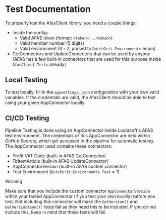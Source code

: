 ﻿# Test Documentation
 To properly test the AfasClient library, you need a couple things:
 - Inside the config:
   - Valid AFAS token (format: `<token>...<token>`)
   - Valid member number (5 digits)
   - Valid environment (0 - 2, parsed to `DutchGrit.Environments` enum)
 - GetConnectors and UpdateConnectors that can be used by anyone (AFAS has a few built-in connectors that are used for this purpose inside `AfasClient.Tests` already)

## Local Testing
To test locally, fill in the `appsettings.json` configuration with your own valid variables. If the credentials are valid, the AfasClient should be able to test using your given AppConnector locally.

## CI/CD Testing
Pipeline Testing is done using an AppConnector inside Lucrasoft's AFAS test environment. The credentials of this AppConnector are held within GitHub Secrets, which get accessed in the pipeline for automatic testing. The AppConnector used contains these connectors:
- Profit VAT Code (built-in AFAS GetConnector)
- FbItemArticle (built-in AFAS UpdateConnector)
- AppConnectorVersion (built-in AFAS custom connector)
- Test Environment (`DutchGrit.Environments.Test` = 1)

> [!WARNING]
> Make sure that you include the custom connector `AppConnectorVersion` within your tested AppConnector (if you test your own locally) before you test. Not including this connector will make the `GetVersion()` and `GetVersionAsync()` tests fail as they need this to be included. If you do not include this, keep in mind that these tests will fail. 
